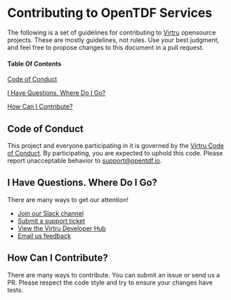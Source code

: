# Contributing to OpenTDF Services

The following is a set of guidelines for contributing to [Virtru](virtru) opensource projects. These are mostly guidelines, not rules. Use your best judgment, and feel free to propose changes to this document in a pull request.

#### Table Of Contents

[Code of Conduct](#code-of-conduct)

[I Have Questions. Where Do I Go?](#i-have-questions-where-should-i-go)

[How Can I Contribute?](#how-can-i-contribute)

## Code of Conduct

This project and everyone participating in it is governed by the [Virtru Code of Conduct](CODE_OF_CONDUCT.md). By participating, you are expected to uphold this code. Please report unacceptable behavior to [support@opentdf.io](email-developers).

## I Have Questions. Where Do I Go?

There are many ways to get our attention!

- [Join our Slack channel](slack)
- [Submit a support ticket](support-ticket)
- [View the Virtru Developer Hub](developer-hub)
- [Email us feedback](email-developers)

## How Can I Contribute?

There are many ways to contribute. You can submit an issue or send us a PR.
Please respect the code style and try to ensure your changes have tests.

<!-- FOOTNOTES -->

[developer-hub]: https://developer.virtru.com/
[slack]: https://docs.google.com/forms/d/e/1FAIpQLSfCx5tSl9hGQSZ-H-ZIzNw6uWIPN3_HSpMtYssKQ9jytj9yQQ/viewform
[support-ticket]: https://support.virtru.com/hc/en-us/requests/new?ticket_form_id=360001419954
[virtru]: https://www.virtru.com/
[email-developers]: mailto:support@opentdf.io
